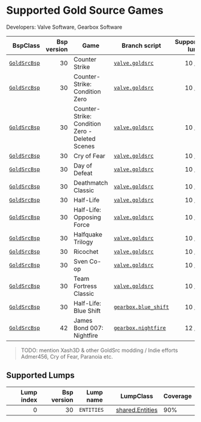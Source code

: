 # Supported Gold Source Games
Developers: Valve Software, Gearbox Software

| BspClass | Bsp version | Game | Branch script | Supported lumps | Unused lumps | Coverage |
| -------: | ----------: | ---- | ------------- | --------------: | -----------: | :------- |
| [`GoldSrcBsp`](https://github.com/snake-biscuits/bsp_tool/blob/master/bsp_tool/bsp_tool/valve.py#L16) | 30 | Counter Strike | [`valve.goldsrc`](https://github.com/snake-biscuits/bsp_tool/blob/master/bsp_tool/branches/valve/goldsrc.py) | 10 / 15 | 0 | 66.00% |
| [`GoldSrcBsp`](https://github.com/snake-biscuits/bsp_tool/blob/master/bsp_tool/bsp_tool/valve.py#L16) | 30 | Counter-Strike: Condition Zero | [`valve.goldsrc`](https://github.com/snake-biscuits/bsp_tool/blob/master/bsp_tool/branches/valve/goldsrc.py) | 10 / 15 | 0 | 66.00% |
| [`GoldSrcBsp`](https://github.com/snake-biscuits/bsp_tool/blob/master/bsp_tool/bsp_tool/valve.py#L16) | 30 | Counter-Strike: Condition Zero - Deleted Scenes | [`valve.goldsrc`](https://github.com/snake-biscuits/bsp_tool/blob/master/bsp_tool/branches/valve/goldsrc.py) | 10 / 15 | 0 | 66.00% |
| [`GoldSrcBsp`](https://github.com/snake-biscuits/bsp_tool/blob/master/bsp_tool/bsp_tool/valve.py#L16) | 30 | Cry of Fear | [`valve.goldsrc`](https://github.com/snake-biscuits/bsp_tool/blob/master/bsp_tool/branches/valve/goldsrc.py) | 10 / 15 | 0 | 66.00% |
| [`GoldSrcBsp`](https://github.com/snake-biscuits/bsp_tool/blob/master/bsp_tool/bsp_tool/valve.py#L16) | 30 | Day of Defeat | [`valve.goldsrc`](https://github.com/snake-biscuits/bsp_tool/blob/master/bsp_tool/branches/valve/goldsrc.py) | 10 / 15 | 0 | 66.00% |
| [`GoldSrcBsp`](https://github.com/snake-biscuits/bsp_tool/blob/master/bsp_tool/bsp_tool/valve.py#L16) | 30 | Deathmatch Classic | [`valve.goldsrc`](https://github.com/snake-biscuits/bsp_tool/blob/master/bsp_tool/branches/valve/goldsrc.py) | 10 / 15 | 0 | 66.00% |
| [`GoldSrcBsp`](https://github.com/snake-biscuits/bsp_tool/blob/master/bsp_tool/bsp_tool/valve.py#L16) | 30 | Half-Life | [`valve.goldsrc`](https://github.com/snake-biscuits/bsp_tool/blob/master/bsp_tool/branches/valve/goldsrc.py) | 10 / 15 | 0 | 66.00% |
| [`GoldSrcBsp`](https://github.com/snake-biscuits/bsp_tool/blob/master/bsp_tool/bsp_tool/valve.py#L16) | 30 | Half-Life: Opposing Force | [`valve.goldsrc`](https://github.com/snake-biscuits/bsp_tool/blob/master/bsp_tool/branches/valve/goldsrc.py) | 10 / 15 | 0 | 66.00% |
| [`GoldSrcBsp`](https://github.com/snake-biscuits/bsp_tool/blob/master/bsp_tool/bsp_tool/valve.py#L16) | 30 | Halfquake Trilogy | [`valve.goldsrc`](https://github.com/snake-biscuits/bsp_tool/blob/master/bsp_tool/branches/valve/goldsrc.py) | 10 / 15 | 0 | 66.00% |
| [`GoldSrcBsp`](https://github.com/snake-biscuits/bsp_tool/blob/master/bsp_tool/bsp_tool/valve.py#L16) | 30 | Ricochet | [`valve.goldsrc`](https://github.com/snake-biscuits/bsp_tool/blob/master/bsp_tool/branches/valve/goldsrc.py) | 10 / 15 | 0 | 66.00% |
| [`GoldSrcBsp`](https://github.com/snake-biscuits/bsp_tool/blob/master/bsp_tool/bsp_tool/valve.py#L16) | 30 | Sven Co-op | [`valve.goldsrc`](https://github.com/snake-biscuits/bsp_tool/blob/master/bsp_tool/branches/valve/goldsrc.py) | 10 / 15 | 0 | 66.00% |
| [`GoldSrcBsp`](https://github.com/snake-biscuits/bsp_tool/blob/master/bsp_tool/bsp_tool/valve.py#L16) | 30 | Team Fortress Classic | [`valve.goldsrc`](https://github.com/snake-biscuits/bsp_tool/blob/master/bsp_tool/branches/valve/goldsrc.py) | 10 / 15 | 0 | 66.00% |
| [`GoldSrcBsp`](https://github.com/snake-biscuits/bsp_tool/blob/master/bsp_tool/bsp_tool/valve.py#L16) | 30 | Half-Life: Blue Shift | [`gearbox.blue_shift`](https://github.com/snake-biscuits/bsp_tool/blob/master/bsp_tool/branches/gearbox/blue_shift.py) | 10 / 15 | 0 | 66.00% |
| [`GoldSrcBsp`](https://github.com/snake-biscuits/bsp_tool/blob/master/bsp_tool/bsp_tool/valve.py#L16) | 42 | James Bond 007: Nightfire | [`gearbox.nightfire`](https://github.com/snake-biscuits/bsp_tool/blob/master/bsp_tool/branches/gearbox/nightfire.py) | 12 / 18 | 0 | 66.11% |


> TODO: mention Xash3D & other GoldSrc modding / Indie efforts
> Admer456, Cry of Fear, Paranoia etc.


## Supported Lumps
| Lump index | Bsp version | Lump name | LumpClass | Coverage |
| ---------: | ----------: | --------- | --------- | :------- |
| 0 | 30 | `ENTITIES` | [shared.Entities](https://github.com/snake-biscuits/bsp_tool/blob/master/bsp_tool/branches/shared.py#L49) | 90% || 0 | 30 | `PLANES` | [id_software.quake.Plane](https://github.com/snake-biscuits/bsp_tool/blob/master/bsp_tool/branches/id_software/quake.py#L208) | 100% || 0 | 42 | `ENTITIES` | [shared.Entities](https://github.com/snake-biscuits/bsp_tool/blob/master/bsp_tool/branches/shared.py#L49) | 90% || 1 | 30 | `PLANES` | [id_software.quake.Plane](https://github.com/snake-biscuits/bsp_tool/blob/master/bsp_tool/branches/id_software/quake.py#L208) | 100% || 1 | 30 | `ENTITIES` | [shared.Entities](https://github.com/snake-biscuits/bsp_tool/blob/master/bsp_tool/branches/shared.py#L49) | 90% || 1 | 42 | `PLANES` | [id_software.quake.Plane](https://github.com/snake-biscuits/bsp_tool/blob/master/bsp_tool/branches/id_software/quake.py#L208) | 100% || 2 | 30 | `MIP_TEXTURES` | | 0% || 2 | 30 | `MIP_TEXTURES` | | 0% || 2 | 42 | `TEXTURES` | | 0% || 3 | 30 | `VERTICES` | [id_software.quake.Vertex](https://github.com/snake-biscuits/bsp_tool/blob/master/bsp_tool/branches/id_software/quake.py#L227) | 100% || 3 | 30 | `VERTICES` | [id_software.quake.Vertex](https://github.com/snake-biscuits/bsp_tool/blob/master/bsp_tool/branches/id_software/quake.py#L227) | 100% || 3 | 42 | `MATERIALS` | | 0% || 4 | 30 | `VISIBILITY` | | 0% || 4 | 30 | `VISIBILITY` | | 0% || 4 | 42 | `VERTICES` | [id_software.quake.Vertex](https://github.com/snake-biscuits/bsp_tool/blob/master/bsp_tool/branches/id_software/quake.py#L227) | 100% || 5 | 30 | `NODES` | | 0% || 5 | 30 | `NODES` | | 0% || 5 | 42 | `NORMALS` | | 0% || 6 | 30 | `TEXTURE_INFO` | [id_software.quake.TextureInfo](https://github.com/snake-biscuits/bsp_tool/blob/master/bsp_tool/branches/id_software/quake.py#L217) | 100% || 6 | 30 | `TEXTURE_INFO` | [id_software.quake.TextureInfo](https://github.com/snake-biscuits/bsp_tool/blob/master/bsp_tool/branches/id_software/quake.py#L217) | 100% || 6 | 42 | `INDICES` | [shared.UnsignedInts](https://github.com/snake-biscuits/bsp_tool/blob/master/bsp_tool/branches/shared.py#L40) | 100% || 7 | 30 | `FACES` | [id_software.quake.Face](https://github.com/snake-biscuits/bsp_tool/blob/master/bsp_tool/branches/id_software/quake.py#L124) | 100% || 7 | 30 | `FACES` | [id_software.quake.Face](https://github.com/snake-biscuits/bsp_tool/blob/master/bsp_tool/branches/id_software/quake.py#L124) | 100% || 7 | 42 | `VISIBILITY` | | 0% || 8 | 30 | `LIGHTING` | | 0% || 8 | 30 | `LIGHTING` | | 0% || 8 | 42 | `NODES` | | 0% || 9 | 30 | `CLIP_NODES` | [id_software.quake.ClipNode](https://github.com/snake-biscuits/bsp_tool/blob/master/bsp_tool/branches/id_software/quake.py#L102) | 100% || 9 | 30 | `CLIP_NODES` | [id_software.quake.ClipNode](https://github.com/snake-biscuits/bsp_tool/blob/master/bsp_tool/branches/id_software/quake.py#L102) | 100% || 9 | 42 | `FACES` | [gearbox.nightfire.Face](https://github.com/snake-biscuits/bsp_tool/blob/master/bsp_tool/branches/gearbox/nightfire.py#L52) | 100% || 10 | 30 | `LEAVES` | [id_software.quake.Leaf](https://github.com/snake-biscuits/bsp_tool/blob/master/bsp_tool/branches/id_software/quake.py#L140) | 100% || 10 | 30 | `LEAVES` | [id_software.quake.Leaf](https://github.com/snake-biscuits/bsp_tool/blob/master/bsp_tool/branches/id_software/quake.py#L140) | 100% || 10 | 42 | `LIGHTMAPS` | | 0% || 11 | 30 | `MARK_SURFACES` | | 0% || 11 | 30 | `MARK_SURFACES` | | 0% || 11 | 42 | `LEAVES` | [gearbox.nightfire.Leaf](https://github.com/snake-biscuits/bsp_tool/blob/master/bsp_tool/branches/gearbox/nightfire.py#L71) | 100% || 12 | 30 | `EDGES` | [id_software.quake.Edge](https://github.com/snake-biscuits/bsp_tool/blob/master/bsp_tool/branches/id_software/quake.py#L113) | 100% || 12 | 30 | `EDGES` | [id_software.quake.Edge](https://github.com/snake-biscuits/bsp_tool/blob/master/bsp_tool/branches/id_software/quake.py#L113) | 100% || 12 | 42 | `MARK_SURFACES` | | 0% || 13 | 30 | `SURFEDGES` | [shared.Shorts](https://github.com/snake-biscuits/bsp_tool/blob/master/bsp_tool/branches/shared.py#L32) | 100% || 13 | 30 | `SURFEDGES` | [shared.Shorts](https://github.com/snake-biscuits/bsp_tool/blob/master/bsp_tool/branches/shared.py#L32) | 100% || 13 | 42 | `MARK_BRUSHES` | | 0% || 14 | 30 | `MODELS` | | 0% || 14 | 30 | `MODELS` | | 0% || 14 | 42 | `MODELS` | | 0% || 15 | 42 | `BRUSHES` | | 0% || 16 | 42 | `BRUSH_SIDES` | [gearbox.nightfire.BrushSide](https://github.com/snake-biscuits/bsp_tool/blob/master/bsp_tool/branches/gearbox/nightfire.py#L45) | 100% || 17 | 42 | `TEXTURE_INFO` | [gearbox.nightfire.TextureInfo](https://github.com/snake-biscuits/bsp_tool/blob/master/bsp_tool/branches/gearbox/nightfire.py#L84) | 100% |

